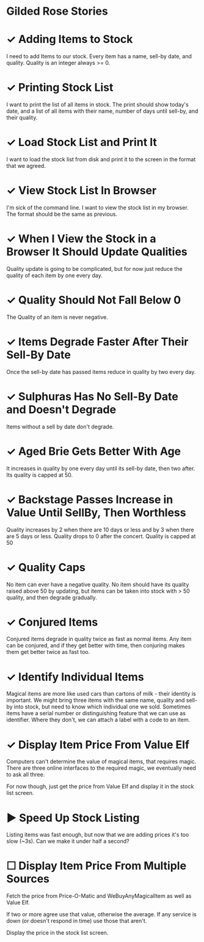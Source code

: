 Gilded Rose Stories
===================

# ✓ Adding Items to Stock

I need to add Items to our stock. Every item has a name, sell-by date, and quality.
Quality is an integer always >= 0.

# ✓ Printing Stock List

I want to print the list of all items in stock.
The print should show today's date, and a list of all items with their name, number of days until sell-by, and their quality.

# ✓ Load Stock List and Print It

I want to load the stock list from disk and print it to the screen in the format that we agreed.

# ✓ View Stock List In Browser

I'm sick of the command line. I want to view the stock list in my browser.
The format should be the same as previous.

# ✓ When I View the Stock in a Browser It Should Update Qualities

Quality update is going to be complicated, but for now just reduce the quality of each item by one every day.

# ✓ Quality Should Not Fall Below 0

The Quality of an item is never negative.

# ✓ Items Degrade Faster After Their Sell-By Date

Once the sell-by date has passed items reduce in quality by two every day.

# ✓ Sulphuras Has No Sell-By Date and Doesn't Degrade

Items without a sell by date don't degrade.

# ✓ Aged Brie Gets Better With Age

It increases in quality by one every day until its sell-by date, then two after.
Its quality is capped at 50.

# ✓ Backstage Passes Increase in Value Until SellBy, Then Worthless

Quality increases by 2 when there are 10 days or less and by 3 when there are 5 days or less.
Quality drops to 0 after the concert.
Quality is capped at 50

# ✓ Quality Caps

No item can ever have a negative quality.
No item should have its quality raised above 50 by updating,
but items can be taken into stock with > 50 quality, and then degrade gradually.

# ✓ Conjured Items

Conjured items degrade in quality twice as fast as normal items.
Any item can be conjured, and if they get better with time, then conjuring makes them get better twice as fast too.

# ✓ Identify Individual Items

Magical items are more like used cars than cartons of milk - their identity is important.
We might bring three items with the same name, quality and sell-by into stock, but need to know which individual one we sold.
Sometimes items have a serial number or distinguishing feature that we can use as identifier. Where they don't, we can attach a label with a code to an item.

# ✓ Display Item Price From Value Elf

Computers can't determine the value of magical items, that requires magic. There are three online interfaces to the required magic, we eventually need to ask all three.

For now though, just get the price from Value Elf and display it in the stock list screen.

# ▶ Speed Up Stock Listing

Listing items was fast enough, but now that we are adding prices it's too slow (~3s). Can we make it under half a second?

# ☐ Display Item Price From Multiple Sources

Fetch the price from Price-O-Matic and WeBuyAnyMagicalItem as well as Value Elf.

If two or more agree use that value, otherwise the average. If any service is down (or doesn't respond in time) use those that aren't.

Display the price in the stock list screen.
